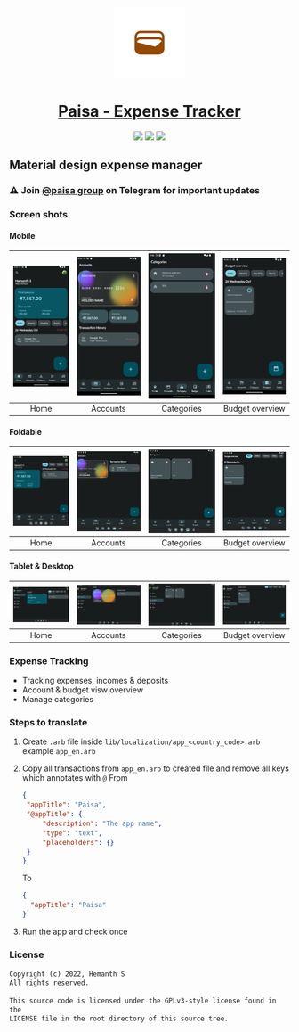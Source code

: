 <p align="center">
  <a href="https://retromusic.app">
    <img src="assets\images\icon.png" height="128">
    <h1 align="center">Paisa - Expense Tracker</h1>
  </a>
</p>
<p align="center">
 <a href="https://github.com/h4h13/paisa" style="text-decoration:none" area-label="flutter">
    <img src="https://img.shields.io/badge/Platform-Flutter-blue">
  </a>
   <a href="https://play.google.com/store/apps/details?id=dev.hemanths.paisa" style="text-decoration:none" area-label="flutter">
    <img src="https://img.shields.io/badge/Download-Google%20Play-green">
  </a>
  <a href="https://github.com/RetroMusicPlayer/Paisa/releases/tag/v4.5.1" style="text-decoration:none" area-label="flutter">
    <img src="https://img.shields.io/badge/Version-4.5.1-orange">
  </a>
</p>
<p  align="center">
    <h2> Material design expense manager</h2>
</p>

### ⚠ Join [@paisa group](https://t.me/app_paisa) on Telegram for important updates

### Screen shots

#### Mobile

| <img src="paisa-images/Screenshot_1667486038.png" width="200"/> | <img src="paisa-images/Screenshot_1667486042.png" width="200"/> | <img src="paisa-images/Screenshot_1667486044.png" width="200"/> |<img src="paisa-images/Screenshot_1667486046.png" width="200"/> |
| :--: | :--: | :--: | :--: |
|Home|Accounts|Categories|Budget overview|

#### Foldable

| <img src="paisa-images/Screenshot_1667485291.png" width="200"/> | <img src="paisa-images/Screenshot_1667485297.png" width="200"/> | <img src="paisa-images/Screenshot_1667485299.png" width="200"/> |<img src="paisa-images/Screenshot_1667485301.png" width="200"/> |
| :--: | :--: | :--: | :--: |
|Home|Accounts|Categories|Budget overview|

#### Tablet & Desktop

 | <img src="paisa-images/Screenshot_1667485280.png" width="200"/> | <img src="paisa-images/Screenshot_1667485342.png" width="200"/> | <img src="paisa-images/Screenshot_1667485319.png" width="200"/> |<img src="paisa-images/Screenshot_1667485320.png" width="200"/> |
| :--: | :--: | :--: | :--: |
|Home|Accounts|Categories|Budget overview|

### Expense Tracking

- Tracking expenses, incomes & deposits
- Account & budget visw overview
- Manage categories
  
### Steps to translate

1. Create `.arb` file inside `lib/localization/app_<country_code>.arb` example `app_en.arb`
2. Copy all transactions from `app_en.arb` to created file and remove all keys which annotates with `@`
   From

   ```json
   {
    "appTitle": "Paisa",
    "@appTitle": {
        "description": "The app name",
        "type": "text",
        "placeholders": {}
    }
   }
    ```

    To

    ```json
    {
      "appTitle": "Paisa"
    }
    ```

3. Run the app and check once

### License

    Copyright (c) 2022, Hemanth S
    All rights reserved.
    
    This source code is licensed under the GPLv3-style license found in the
    LICENSE file in the root directory of this source tree. 
